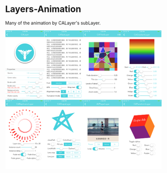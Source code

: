 # Layers-Animation
Many of the animation by CALayer's subLayer.

![image](https://github.com/Mazy-ma/Layers-Animation/blob/master/LayersAnimation/LayersAnimation/demoPic.png)
